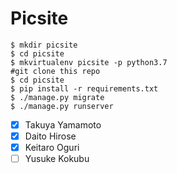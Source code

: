 # Picsite

```shell
$ mkdir picsite
$ cd picsite
$ mkvirtualenv picsite -p python3.7
#git clone this repo
$ cd picsite
$ pip install -r requirements.txt
$ ./manage.py migrate
$ ./manage.py runserver
```

- [x] Takuya Yamamoto
- [x] Daito Hirose
- [x] Keitaro Oguri
- [ ] Yusuke Kokubu
